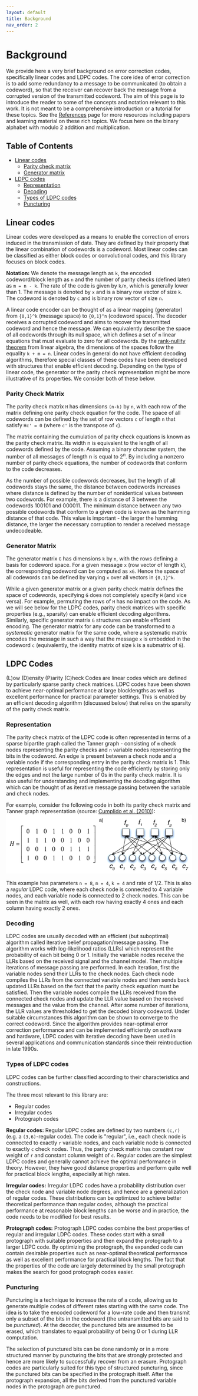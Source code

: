```yaml
---
layout: default
title: Background
nav_order: 2
---
```

# Background
We provide here a very brief background on error correction codes, specifically linear codes and LDPC codes. The core idea of error correction is to add some redundancy to a message to be communicated (to obtain a codeword), so that the receiver can recover back the message from a corrupted version of the transmitted codeword. The aim of this page is to introduce the reader to some of the concepts and notation relevant to this work. It is not meant to be a comprehensive introduction or a tutorial for these topics. See the [References](references.html) page for more resources including papers and learning material on these rich topics. We focus here on the binary alphabet with modulo 2 addition and multiplication.

## Table of Contents
* [Linear codes](#linear-codes)
  * [Parity check matrix](#parity-check-matrix)
  * [Generator matrix](#generator-matrix)
* [LDPC codes](#ldpc-codes)
  * [Representation](#representation)
  * [Decoding](#decoding)
  * [Types of LDPC codes](#types-of-ldpc-codes)
  * [Puncturing](#puncturing)

## Linear codes

Linear codes were developed as a means to enable the correction of errors induced in the transmission of data. They are defined by their property that the linear combination of codewords is a codeword. Most linear codes can be classified as either block codes or convolutional codes, and this library focuses on block codes.

**Notation:** We denote the message length as `k`, the encoded codeword/block length as `n` and the number of parity checks (defined later) as `m = n - k`. The rate of the code is given by `k/n`, which is generally lower than 1. The message is denoted by `x` and is a binary row vector of size `k`. The codeword is denoted by `c` and is binary row vector of size `n`.

A linear code encoder can be thought of as a linear mapping (generator) from `{0,1}^k` (message space) to `{0,1}^n` (codeword space). The decoder receives a corrupted codeword and aims to recover the transmitted codeword and hence the message. We can equivalently describe the space of all codewords through its null space, which defines a set of `m` linear equations that must evaluate to zero for all codewords. By the [rank-nullity theorem](https://en.wikipedia.org/wiki/Rank%E2%80%93nullity_theorem) from linear algebra, the dimensions of the spaces follow the equality `k + m = n`. Linear codes in general do not have efficient decoding algorithms, therefore special classes of these codes have been developed with structures that enable efficient decoding. Depending on the type of linear code, the generator or the parity check representation might be more illustrative of its properties. We consider both of these below.

### Parity Check Matrix
The parity check matrix `H` has dimensions `(n-k)` by `n`, with each row of the matrix defining one parity check equation for the code. The space of all codewords can be defined by the set of row vectors `c` of length `n` that satisfy `Hc' = 0` (where `c'` is the transpose of `c`).

The matrix containing the cumulation of parity check equations is known as the parity check matrix. Its width n is equivalent to the length of all codewords defined by the code. Assuming a binary character system, the number of all messages of length n is equal to 2<sup>n</sup>. By including a nonzero number of parity check equations, the number of codewords that conform to the code decreases.

As the number of possible codewords decreases, but the length of all codewords stays the same, the distance between codewords increases where distance is defined by the number of nonidentical values between two codewords. For example, there is a distance of 3 between the codewords 100101 and 000011. The minimum distance between any two possible codewords that conform to a given code is known as the hamming distance of that code. This value is important - the larger the hamming distance, the larger the necessary corruption to render a received message undecodeable.

### Generator Matrix
The generator matrix `G` has dimensions `k` by `n`, with the rows defining a basis for codeword space. For a given message `x` (row vector of length `k`), the corresponding codeword can be computed as `xG`. Hence the space of all codewords can be defined by varying `x` over all vectors in `{0,1}^k`.

While a given generator matrix or a given parity check matrix defines the space of codewords, specifying `G` does not completely specify `H` (and vice versa). For example, permuting the rows of `H` has no impact on the code. As we will see below for the LDPC codes, parity check matrices with specific properties (e.g., sparsity) can enable efficient decoding algorithms. Similarly, specific generator matrix `G` structures can enable efficient encoding. The generator matrix for any code can be transformed to a _systematic_ generator matrix for the same code, where a systematic matrix encodes the message in such a way that the message `x` is embedded in the codeword `c` (equivalently, the identity matrix of size `k` is a submatrix of `G`).

## LDPC Codes
(L)ow (D)ensity (P)arity (C)heck Codes are linear codes which are defined by particularly sparse parity check matrices. LDPC codes have been shown to achieve near-optimal performance at large blocklengths as well as excellent performance for practical parameter settings. This is enabled by an efficient decoding algorithm (discussed below) that relies on the sparsity of the parity check matrix.

### Representation
The parity check matrix of the LDPC code is often represented in terms of a sparse bipartite graph called the Tanner graph - consisting of `m` check nodes representing the parity checks and `n` variable nodes representing the bits in the codeword. An edge is present between a check node and a variable node if the corresponding entry in the parity check matrix is 1. This representation is useful for representing the code efficiently by storing only the edges and not the large number of 0s in the parity check matrix. It is also useful for understanding and implementing the decoding algorithm which can be thought of as iterative message passing between the variable and check nodes.


For example, consider the following code in both its parity check matrix and Tanner graph representation (source: [Cumplido et al. (2010)](https://drops.dagstuhl.de/opus/volltexte/2010/2895/pdf/10281.CumplidoRene.Paper.2895.pdf)):
![example code](./figures/example_code.png)

This example has parameters `n = 8`, `m = 4`, `k = 4` and rate of 1/2. This is also a _regular_ LDPC code, where each check node is connected to 4 variable nodes, and each variable node is connected to 2 check nodes. This can be seen in the matrix as well, with each row having exactly 4 ones and each column having exactly 2 ones.

### Decoding
LDPC codes are usually decoded with an efficient (but suboptimal) algorithm called iterative belief propagation/message passing. The algorithm works with log-likelihood ratios (LLRs) which represent the probability of each bit being 0 or 1. Initially the variable nodes receive the LLRs based on the received signal and the channel model. Then multiple iterations of message passing are performed. In each iteration, first the variable nodes send their LLRs to the check nodes. Each check node compiles the LLRs from the connected variable nodes and then sends back updated LLRs based on the fact that the parity check equation must be satisfied. Then the variable nodes compile the LLRs received from the connected check nodes and update the LLR value based on the received messages and the value from the channel. After some number of iterations, the LLR values are thresholded to get the decoded binary codeword. Under suitable circumstances this algorithm can be shown to converge to the correct codeword. Since the algorithm provides near-optimal error correction performance and can be implemented efficiently on software and hardware, LDPC codes with iterative decoding have been used in several applications and communication standards since their reintroduction in late 1990s.

### Types of LDPC codes
LDPC codes can be further classified according to their characteristics and constructions.

The three most relevant to this library are:
* Regular codes
* Irregular codes
* Protograph codes

**Regular codes:** Regular LDPC codes are defined by two numbers `(c,r)` (e.g. a `(3,6)`-regular code). The code is "regular", i.e., each check node is connected to exactly `r` variable nodes, and each variable node is connected to exactly `c` check nodes. Thus, the parity check matrix has constant row weight of `r` and constant column weight of `c`. Regular codes are the simplest LDPC codes and generally cannot achieve the optimal performance in theory. However, they have good distance properties and perform quite well for practical block lengths, especially at high rates.

**Irregular codes:** Irregular LDPC codes have a probability distribution over the check node and variable node degrees, and hence are a generalization of regular codes. These distributions can be optimized to achieve better theoretical performance than regular codes, although the practical performance at reasonable block lengths can be worse and in practice, the code needs to be modified for best results.

**Protograph codes:** Protograph LDPC codes combine the best properties of regular and irregular LDPC codes. These codes start with a small protograph with suitable properties and then expand the protograph to a larger LDPC code. By optimizing the protograph, the expanded code can contain desirable properties such as near-optimal theoretical performance as well as excellent performance for practical block lengths. The fact that the properties of the code are largely determined by the small protograph makes the search for good protograph codes easier.

### Puncturing

Puncturing is a technique to increase the rate of a code, allowing us to generate multiple codes of different rates starting with the same code. The idea is to take the encoded codeword for a low-rate code and then transmit only a subset of the bits in the codeword (the untransmitted bits are said to be _punctured_). At the decoder, the punctured bits are assumed to be erased, which translates to equal probability of being 0 or 1 during LLR computation.

The selection of punctured bits can be done randomly or in a more structured manner by puncturing the bits that are strongly protected and hence are more likely to successfully recover from an erasure. Protograph codes are particularly suited for this type of structured puncturing, since the punctured bits can be specified in the protograph itself. After the protograph expansion, all the bits derived from the punctured variable nodes in the protograph are punctured. 
